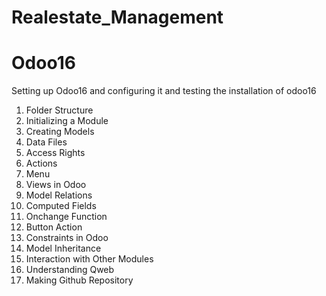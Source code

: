 # Realestate_Management
# Odoo16 
Setting up Odoo16 and configuring it and testing the installation of odoo16 


1. Folder Structure
2. Initializing a Module
3. Creating Models
4. Data Files
5. Access Rights
6. Actions
7. Menu
8. Views in Odoo
9. Model Relations
10. Computed Fields
11. Onchange Function
12. Button Action
13. Constraints in Odoo
14. Model Inheritance
15. Interaction with Other Modules
16. Understanding Qweb
17. Making Github Repository
